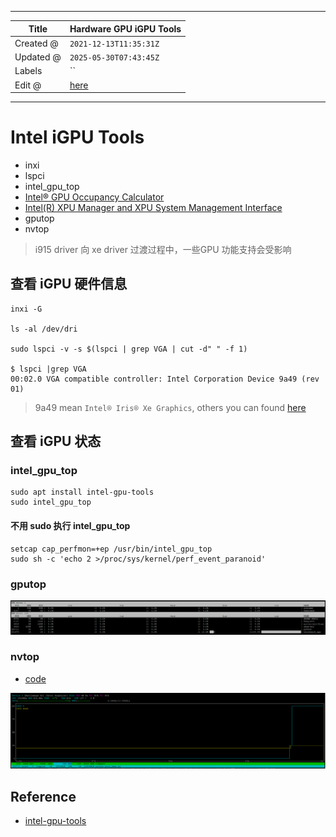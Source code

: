 -----

| Title     | Hardware GPU iGPU Tools                              |
| --------- | ---------------------------------------------------- |
| Created @ | `2021-12-13T11:35:31Z`                               |
| Updated @ | `2025-05-30T07:43:45Z`                               |
| Labels    | \`\`                                                 |
| Edit @    | [here](https://github.com/junxnone/xwiki/issues/153) |

-----

# Intel iGPU Tools

  - inxi
  - lspci
  - intel\_gpu\_top
  - [Intel® GPU Occupancy
    Calculator](https://oneapi-src.github.io/oneAPI-samples/Tools/GPU-Occupancy-Calculator/index.html)
  - [Intel(R) XPU Manager and XPU System Management
    Interface](https://github.com/intel/xpumanager/tree/master)
  - gputop
  - nvtop

> i915 driver 向 xe driver 过渡过程中，一些GPU 功能支持会受影响

## 查看 iGPU 硬件信息

    inxi -G

    ls -al /dev/dri

    sudo lspci -v -s $(lspci | grep VGA | cut -d" " -f 1)

    $ lspci |grep VGA
    00:02.0 VGA compatible controller: Intel Corporation Device 9a49 (rev 01)

> 9a49 mean `Intel® Iris® Xe Graphics`, others you can found
> [here](https://dgpu-docs.intel.com/devices/hardware-table.html)

## 查看 iGPU 状态

### intel\_gpu\_top

    sudo apt install intel-gpu-tools
    sudo intel_gpu_top

#### 不用 sudo 执行 intel\_gpu\_top

    setcap cap_perfmon=+ep /usr/bin/intel_gpu_top
    sudo sh -c 'echo 2 >/proc/sys/kernel/perf_event_paranoid'

### gputop

![Image](media/5de75e875c5574e83aace12c7e6213c02db3efb9.png)

### nvtop

  - [code](https://github.com/Syllo/nvtop)

![Image](media/904eddff710640c7ecbc96f32922978bb9a12474.png)

## Reference

  - [intel-gpu-tools](https://cgit.freedesktop.org/xorg/app/intel-gpu-tools/)
